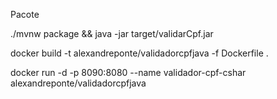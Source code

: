 Pacote

./mvnw package && java -jar target/validarCpf.jar

docker build -t alexandreponte/validadorcpfjava -f Dockerfile .


docker run -d -p 8090:8080 --name validador-cpf-cshar alexandreponte/validadorcpfjava